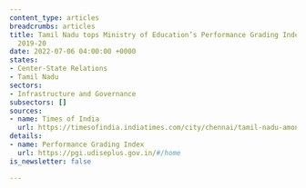 ```yaml
---
content_type: articles
breadcrumbs: articles
title: Tamil Nadu tops Ministry of Education’s Performance Grading Index (PGI) for
  2019-20
date: 2022-07-06 04:00:00 +0000
states:
- Center-State Relations
- Tamil Nadu
sectors:
- Infrastructure and Governance
subsectors: []
sources:
- name: Times of India
  url: https://timesofindia.indiatimes.com/city/chennai/tamil-nadu-among-top-five-achievers-education-index/articleshow/92504431.cms
details:
- name: Performance Grading Index
  url: https://pgi.udiseplus.gov.in/#/home
is_newsletter: false

---
```

